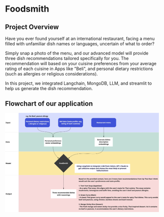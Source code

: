 # Foodsmith

## Project Overview

Have you ever found yourself at an international restaurant, facing a menu filled with unfamiliar dish names or languages, uncertain of what to order?

Simply snap a photo of the menu, and our advanced model will provide three dish recommendations tailored specifically for you. The recommendation will based on your cuisine preferences from your average rating of each cuisine in Apps like "Beli", and personal dietary restrictions (such as allergies or religious considerations).

In this project, we integrated Langchain, MongoDB, LLM, and streamlit to help us generate the dish recommendation.

## Flowchart of our application

<img src="./Foodsmith.jpg">
